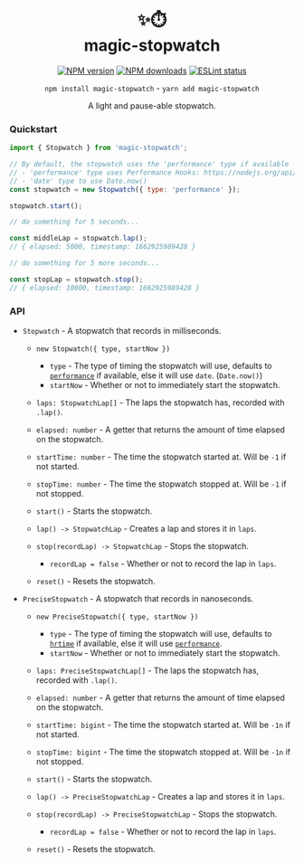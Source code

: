 <div align="center">

<h1>✨⏱️<br />magic-stopwatch</h1>

[![NPM version](https://img.shields.io/npm/v/magic-stopwatch?maxAge=3600?&color=3498db)](https://www.npmjs.com/package/magic-stopwatch) [![NPM downloads](https://img.shields.io/npm/dt/magic-stopwatch?maxAge=3600&color=3498db)](https://www.npmjs.com/package/magic-stopwatch) [![ESLint status](https://github.com/Snazzah/magic-stopwatch/workflows/ESLint/badge.svg)](https://github.com/Snazzah/magic-stopwatch/actions?query=workflow%3A%22ESLint%22)

`npm install magic-stopwatch` - `yarn add magic-stopwatch`


A light and pause-able stopwatch.

</div>

### Quickstart

```js
import { Stopwatch } from 'magic-stopwatch';

// By default, the stopwatch uses the 'performance' type if available
// - 'performance' type uses Performance Hooks: https://nodejs.org/api/perf_hooks.html#performancenow
// - 'date' type to use Date.now()
const stopwatch = new Stopwatch({ type: 'performance' });

stopwatch.start();

// do something for 5 seconds...

const middleLap = stopwatch.lap();
// { elapsed: 5000, timestamp: 1662925989428 }

// do something for 5 more seconds...

const stopLap = stopwatch.stop();
// { elapsed: 10000, timestamp: 1662925989428 }
```

### API
- `Stopwatch` - A stopwatch that records in milliseconds.
  - `new Stopwatch({ type, startNow })`
    - `type` - The type of timing the stopwatch will use, defaults to [`performance`](https://nodejs.org/api/perf_hooks.html#performancenow) if available, else it will use `date`. (`Date.now()`)
    - `startNow` - Whether or not to immediately start the stopwatch.

  - `laps: StopwatchLap[]` - The laps the stopwatch has, recorded with `.lap()`.
  - `elapsed: number` - A getter that returns the amount of time elapsed on the stopwatch.
  - `startTime: number` - The time the stopwatch started at. Will be `-1` if not started.
  - `stopTime: number` - The time the stopwatch stopped at. Will be `-1` if not stopped.

  - `start()` - Starts the stopwatch.
  - `lap() -> StopwatchLap` - Creates a lap and stores it in `laps`.
  - `stop(recordLap) -> StopwatchLap` - Stops the stopwatch.
    - `recordLap = false` - Whether or not to record the lap in `laps`.
  - `reset()` - Resets the stopwatch.
- `PreciseStopwatch` - A stopwatch that records in nanoseconds.
  - `new PreciseStopwatch({ type, startNow })`
    - `type` - The type of timing the stopwatch will use, defaults to [`hrtime`](https://nodejs.org/api/process.html#processhrtimebigint) if available, else it will use [`performance`](https://nodejs.org/api/perf_hooks.html#performancenow).
    - `startNow` - Whether or not to immediately start the stopwatch.

  - `laps: PreciseStopwatchLap[]` - The laps the stopwatch has, recorded with `.lap()`.
  - `elapsed: number` - A getter that returns the amount of time elapsed on the stopwatch.
  - `startTime: bigint` - The time the stopwatch started at. Will be `-1n` if not started.
  - `stopTime: bigint` - The time the stopwatch stopped at. Will be `-1n` if not stopped.

  - `start()` - Starts the stopwatch.
  - `lap() -> PreciseStopwatchLap` - Creates a lap and stores it in `laps`.
  - `stop(recordLap) -> PreciseStopwatchLap` - Stops the stopwatch.
    - `recordLap = false` - Whether or not to record the lap in `laps`.
  - `reset()` - Resets the stopwatch.

